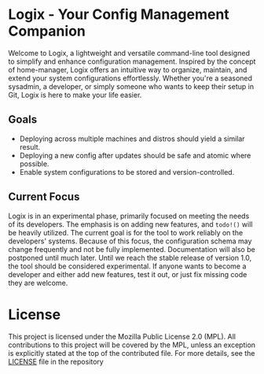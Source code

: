 # Logix - Your Config Management Companion

Welcome to Logix, a lightweight and versatile command-line tool designed to simplify and enhance configuration management. Inspired by the concept of home-manager, Logix offers an intuitive way to organize, maintain, and extend your system configurations effortlessly. Whether you're a seasoned sysadmin, a developer, or simply someone who wants to keep their setup in Git, Logix is here to make your life easier.

## Goals

- Deploying across multiple machines and distros should yield a similar result.
- Deploying a new config after updates should be safe and atomic where possible.
- Enable system configurations to be stored and version-controlled.

## Current Focus

Logix is in an experimental phase, primarily focused on meeting the needs of its developers. The emphasis is on adding new features, and `todo!()` will be heavily utilized. The current goal is for the tool to work reliably on the developers' systems. Because of this focus, the configuration schema may change frequently and not be fully implemented. Documentation will also be postponed until much later. Until we reach the stable release of version 1.0, the tool should be considered experimental. If anyone wants to become a developer and either add new features, test it out, or just fix missing code they are welcome.

# License

This project is licensed under the Mozilla Public License 2.0 (MPL). All contributions to this project will be covered by the MPL, unless an exception is explicitly stated at the top of the contributed file. For more details, see the [LICENSE](LICENSE) file in the repository

